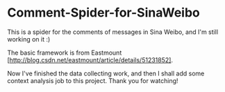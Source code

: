 # Comment-Spider-for-SinaWeibo
This is a spider for the comments of messages in Sina Weibo, and I'm still working on it :)

The basic framework is from Eastmount [http://blog.csdn.net/eastmount/article/details/51231852].

Now I've finished the data collecting work, and then I shall add some context analysis job to this project.
Thank you for watching!

